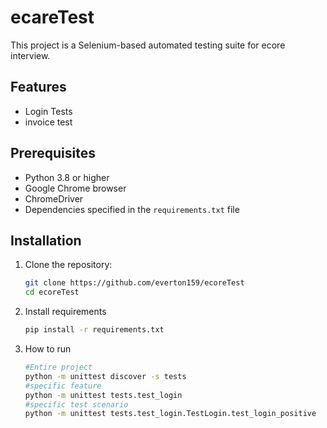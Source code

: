 # ecareTest

This project is a Selenium-based automated testing suite for ecore interview.

## Features

- Login Tests
- invoice test
## Prerequisites

- Python 3.8 or higher
- Google Chrome browser
- ChromeDriver
- Dependencies specified in the `requirements.txt` file

## Installation

1. Clone the repository:
   ```bash
   git clone https://github.com/everton159/ecoreTest
   cd ecoreTest

2. Install requirements
    ```bash
    pip install -r requirements.txt

3. How to run
    ```bash
    #Entire project
    python -m unittest discover -s tests
    #specific feature
    python -m unittest tests.test_login
    #specific test scenario
    python -m unittest tests.test_login.TestLogin.test_login_positive

